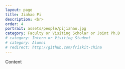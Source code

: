 ```yaml
---
layout: page
title: Jiahao Pi
description: <br>
order: 4
portrait: assets/people/pijiahao.jpg
category: Faculty or Visiting Scholar or Joint Ph.D
# category: Intern or Visiting Student
# category: Alumni
# redirect: http://github.com/friskit-china
---
```


Content
